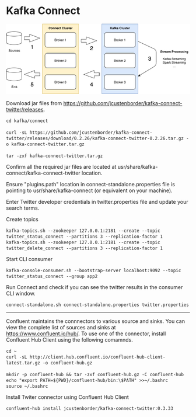 # Kafka Connect
![Kafka Connect Data Flow](kafka-connect.png)

Download jar files from https://github.com/jcustenborder/kafka-connect-twitter/releases.

```
cd kafka/connect

curl -sL https://github.com/jcustenborder/kafka-connect-twitter/releases/download/0.2.26/kafka-connect-twitter-0.2.26.tar.gz -o kafka-connect-twitter.tar.gz

tar -zxf kafka-connect-twitter.tar.gz
```

Confirm all the required jar files are located at usr/share/kafka-connect/kafka-connect-twitter location.

Ensure "plugins.path" location in connect-standalone.properties file is pointing to usr/share/kafka-connect (or equivalent on your machine). 

Enter Twitter developer credentials in twitter.properties file and update your search terms.

Create topics
```
kafka-topics.sh --zookeeper 127.0.0.1:2181 --create --topic twitter_status_connect --partitions 3 --replication-factor 1
kafka-topics.sh --zookeeper 127.0.0.1:2181 --create --topic twitter_delete_connect --partitions 3 --replication-factor 1
```

Start CLI consumer 
```
kafka-console-consumer.sh --bootstrap-server localhost:9092 --topic twitter_status_connect --group app2
```

Run Connect and check if you can see the twitter results in the consumer CLI window.
```
connect-standalone.sh connect-standalone.properties twitter.properties
```



---

Confluent maintains the connnectors to various source and sinks. You can view the complete list of sources and sinks at https://www.confluent.io/hub/.
To use one of the connector, install Confluent Hub Client using the following comamnds.
```
cd ~
curl -sL http://client.hub.confluent.io/confluent-hub-client-latest.tar.gz -o confluent-hub.gz

mkdir -p confluent-hub && tar -zxf confluent-hub.gz -C confluent-hub
echo "export PATH=${PWD}/confluent-hub/bin:\$PATH" >>~/.bashrc
source ~/.bashrc
```

Install Twiter connector using Confluent Hub Client
```
confluent-hub install jcustenborder/kafka-connect-twitter:0.3.33
```
